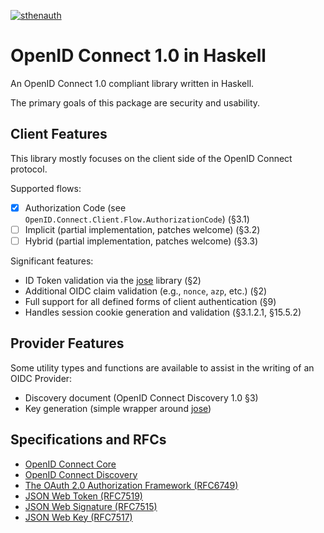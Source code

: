 [![sthenauth](https://circleci.com/gh/sthenauth/openid-connect.svg?style=shield)](https://app.circleci.com/github/sthenauth/openid-connect/pipelines)

OpenID Connect 1.0 in Haskell
=============================

An OpenID Connect 1.0 compliant library written in Haskell.

The primary goals of this package are security and usability.

Client Features
---------------

This library mostly focuses on the client side of the OpenID Connect
protocol.

Supported flows:

  * [x] Authorization Code (see `OpenID.Connect.Client.Flow.AuthorizationCode`) (§3.1)
  * [ ] Implicit (partial implementation, patches welcome) (§3.2)
  * [ ] Hybrid (partial implementation, patches welcome) (§3.3)

Significant features:

  * ID Token validation via the [jose][] library (§2)
  * Additional OIDC claim validation (e.g., `nonce`, `azp`, etc.) (§2)
  * Full support for all defined forms of client authentication (§9)
  * Handles session cookie generation and validation (§3.1.2.1, §15.5.2)

Provider Features
-----------------

Some utility types and functions are available to assist in the
writing of an OIDC Provider:

  * Discovery document (OpenID Connect Discovery 1.0 §3)
  * Key generation (simple wrapper around [jose][])

[jose]: https://hackage.haskell.org/package/jose

Specifications and RFCs
-----------------------

  * [OpenID Connect Core](http://openid.net/specs/openid-connect-core-1_0.html)
  * [OpenID Connect Discovery](http://openid.net/specs/openid-connect-discovery-1_0.html)
  * [The OAuth 2.0 Authorization Framework (RFC6749)](https://tools.ietf.org/html/rfc6749)
  * [JSON Web Token (RFC7519)](https://tools.ietf.org/html/rfc7519)
  * [JSON Web Signature (RFC7515)](https://tools.ietf.org/html/rfc7515)
  * [JSON Web Key (RFC7517)](https://www.rfc-editor.org/rfc/rfc7517.htmlhttps://www.rfc-editor.org/rfc/rfc7517.html)
